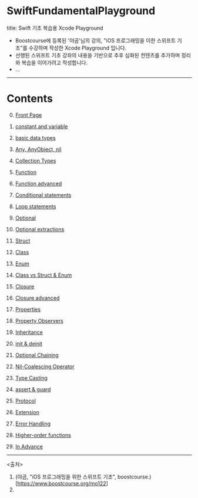 # SwiftFundamentalPlayground

title: Swift 기초 복습용 Xcode Playground

- Boostcourse에 등록된 '야곰'님의 강의, "iOS 프로그래밍을 이한 스위프트 기초"를 수강하며 작성한 Xcode Playground 입니다.
- 선행된 스위프트 기초 강좌의 내용을 기반으로 추후 심화된 컨텐츠를 추가하며 정리와 복습을 이어가려고 작성합니다.
- ...

---

# Contents

00. [Front Page](https://github.com/san-ghun/SwiftFundamentalPlayground/blob/main/SwiftFundamentals.playground/Pages/00.%20Front%20Page.xcplaygroundpage/Contents.swift)
01. [constant and variable](https://github.com/san-ghun/SwiftFundamentalPlayground/blob/main/SwiftFundamentals.playground/Pages/01.%20constant%20and%20variable.xcplaygroundpage/Contents.swift)
02. [basic data types](https://github.com/san-ghun/SwiftFundamentalPlayground/blob/main/SwiftFundamentals.playground/Pages/02.%20basic%20data%20types.xcplaygroundpage/Contents.swift)
03. [Any, AnyObject, nil](https://github.com/san-ghun/SwiftFundamentalPlayground/blob/main/SwiftFundamentals.playground/Pages/03.%20Any%2C%20AnyObject%2C%20nil.xcplaygroundpage/Contents.swift)
04. [Collection Types](https://github.com/san-ghun/SwiftFundamentalPlayground/tree/main/SwiftFundamentals.playground/Pages/04.%20Collection%20Types.xcplaygroundpage/Contents.swift)

05. [Function](https://github.com/san-ghun/SwiftFundamentalPlayground/tree/main/SwiftFundamentals.playground/Pages/05.%20Function.xcplaygroundpage/Contents.swift)
06. [Function advanced](https://github.com/san-ghun/SwiftFundamentalPlayground/tree/main/SwiftFundamentals.playground/Pages/06.%20Function%20advanced.xcplaygroundpage/Contents.swift)
07. [Conditional statements](https://github.com/san-ghun/SwiftFundamentalPlayground/tree/main/SwiftFundamentals.playground/Pages/07.%20Conditional%20statements.xcplaygroundpage/Contents.swift)
08. [Loop statements](https://github.com/san-ghun/SwiftFundamentalPlayground/tree/main/SwiftFundamentals.playground/Pages/08.%20Loop%20statements.xcplaygroundpage/Contents.swift)
09. [Optional](https://github.com/san-ghun/SwiftFundamentalPlayground/tree/main/SwiftFundamentals.playground/Pages/09.%20Optional.xcplaygroundpage/Contents.swift)
10. [Optional extractions](https://github.com/san-ghun/SwiftFundamentalPlayground/tree/main/SwiftFundamentals.playground/Pages/10.%20Optional%20extractions.xcplaygroundpage/Contents.swift)
11. [Struct](https://github.com/san-ghun/SwiftFundamentalPlayground/tree/main/SwiftFundamentals.playground/Pages/11.%20Struct.xcplaygroundpage/Contents.swift)
12. [Class](https://github.com/san-ghun/SwiftFundamentalPlayground/tree/main/SwiftFundamentals.playground/Pages/12.%20Class.xcplaygroundpage/Contents.swift)
13. [Enum](https://github.com/san-ghun/SwiftFundamentalPlayground/tree/main/SwiftFundamentals.playground/Pages/13.%20Enum.xcplaygroundpage/Contents.swift)
14. [Class vs Struct & Enum](https://github.com/san-ghun/SwiftFundamentalPlayground/tree/main/SwiftFundamentals.playground/Pages/14.%20Class%20vs%20Struct%20%26%20Enum.xcplaygroundpage/Contents.swift)
15. [Closure](https://github.com/san-ghun/SwiftFundamentalPlayground/tree/main/SwiftFundamentals.playground/Pages/15.%20Closure.xcplaygroundpage/Contents.swift)
16. [Closure advanced](https://github.com/san-ghun/SwiftFundamentalPlayground/tree/main/SwiftFundamentals.playground/Pages/16.%20Closure%20advanced.xcplaygroundpage/Contents.swift)
17. [Properties](https://github.com/san-ghun/SwiftFundamentalPlayground/tree/main/SwiftFundamentals.playground/Pages/17.%20Properties.xcplaygroundpage/Contents.swift)
18. [Property Observers](https://github.com/san-ghun/SwiftFundamentalPlayground/tree/main/SwiftFundamentals.playground/Pages/18.%20Property%20Observers.xcplaygroundpage/Contents.swift)
19. [Inheritance](https://github.com/san-ghun/SwiftFundamentalPlayground/tree/main/SwiftFundamentals.playground/Pages/19.%20Inheritance.xcplaygroundpage/Contents.swift)
20. [init & deinit](https://github.com/san-ghun/SwiftFundamentalPlayground/tree/main/SwiftFundamentals.playground/Pages/20.%20init%20%26%20deinit.xcplaygroundpage/Contents.swift)
21. [Optional Chaining](https://github.com/san-ghun/SwiftFundamentalPlayground/tree/main/SwiftFundamentals.playground/Pages/21.%20Optional%20Chaining.xcplaygroundpage/Contents.swift)
22. [Nil-Coalescing Operator](https://github.com/san-ghun/SwiftFundamentalPlayground/tree/main/SwiftFundamentals.playground/Pages/22.%20Nil-Coalescing%20Operator.xcplaygroundpage/Contents.swift)
23. [Type Casting](https://github.com/san-ghun/SwiftFundamentalPlayground/tree/main/SwiftFundamentals.playground/Pages/23.%20Type%20Casting.xcplaygroundpage/Contents.swift)
24. [assert & guard](https://github.com/san-ghun/SwiftFundamentalPlayground/tree/main/SwiftFundamentals.playground/Pages/24.%20assert%20%26%20guard.xcplaygroundpage/Contents.swift)
25. [Protocol](https://github.com/san-ghun/SwiftFundamentalPlayground/tree/main/SwiftFundamentals.playground/Pages/25.%20Protocol.xcplaygroundpage/Contents.swift)
26. [Extension](https://github.com/san-ghun/SwiftFundamentalPlayground/tree/main/SwiftFundamentals.playground/Pages/26.%20Extension.xcplaygroundpage/Contents.swift)
27. [Error Handling](https://github.com/san-ghun/SwiftFundamentalPlayground/tree/main/SwiftFundamentals.playground/Pages/27.%20Error%20Handling.xcplaygroundpage/Contents.swift)
28. [Higher-order functions](https://github.com/san-ghun/SwiftFundamentalPlayground/tree/main/SwiftFundamentals.playground/Pages/28.%20Higher-order%20functions.xcplaygroundpage/Contents.swift)
29. [In Advance](https://github.com/san-ghun/SwiftFundamentalPlayground/tree/main/SwiftFundamentals.playground/Pages/29.%20In%20Advance.xcplaygroundpage/Contents.swift)
---

<출처>
1. (야곰, "iOS 프로그래밍을 위한 스위프트 기초", boostcourse.)[https://www.boostcourse.org/mo122]
2. 
